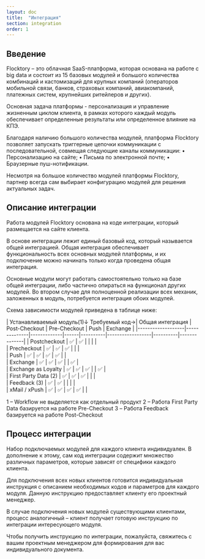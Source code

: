 ```yaml
---
layout: doc
title:  "Интеграция"
section: integration
order: 1
---
```


## Введение

Flocktory – это облачная SaaS-платформа, которая основана на работе с big data и состоит из 15 базовых модулей и большого количества комбинаций и кастомизаций для крупных компаний (операторов мобильной связи, банков, страховых компаний, авиакомпаний, платежных систем, крупнейших ритейлеров и других). 

Основная задача платформы - персонализация и управление жизненным циклом клиента, в рамках которого каждый модуль обеспечивает определенные результаты или определенное влияние на КПЭ. 

Благодаря наличию большого количества модулей, платформа Flocktory позволяет запускать триггерные цепочки коммуникации с последовательной, совмещая следующие каналы коммуникации: 
•	Персонализацию на сайте;
•	Письма по электронной почте;
•	Браузерные пуш-нотификации. 

Несмотря на большое количество модулей платформы Flocktory, партнер всегда сам выбирает конфигурацию модулей для решения актуальных задач.

## Описание интеграции

Работа модулей Flocktory основана на коде интеграции, который размещается на сайте клиента.

В основе интеграции лежит единый базовый код, который называется общей интеграцией. Общая интеграция обеспечивает функциональность всех основных модулей платформы, и их подключение можно начинать только когда проведена общая интеграция.

Основные модули могут работать самостоятельно только на базе общей интеграции, либо частично опираться на функционал других модулей. Во втором случае для полноценной реализации всех механик, заложенных в модуль, потребуется интеграция обоих модулей.

Схема зависимости модулей приведена в таблице ниже:


|  Устанавливаемый модуль(1)↓ Требуемый код→| Общая интеграция | Post-Checkout | Pre-Checkout | Push | Exchange |
|-------------------|--------------|-------------|------|----------|------------------|----------|--------------|
| Postcheckout      |       ✅     |      ✅     |      |          |                  |    
| Precheckout       |       ✅     |      ✅     |   ✅  |          |                  |  
| Push              |       ✅     |      ✅     |   ✅  |    ✅    |                  |     
| Exchange          |       ✅     |      ✅     |   ✅  |          |         ✅        |          
| Exchange as Loyalty     |      ✅     |      ✅      |   ✅  |         |      ✅          |     
| First Party Data (2)     |       ✅      |      ✅      |   ✅  |          |                  |     
| Feedback (3)            |      ✅      |      ✅      |      |          |                  |     
| xMail / xPush         |      ✅      |     ✅      |   ✅    |     ✅    |               |        

1 – Workflow не выделяется как отдельный продукт
2 – Работа First Party Data базируется на работе Pre-Checkout
3 – Работа Feedback базируется на работе Post-Checkout

## Процесс интеграции

Набор подключаемых модулей для каждого клиента индивидуален. В дополнение к этому, сам код интеграции содержит множество различных параметров, которые зависят от специфики каждого клиента.

Для подключения всех новых клиентов готовится индивидуальная инструкция с описанием необходимых кодов и параметров для каждого модуля.
Данную инструкцию предоставляет клиенту его проектный менеджер.

В случае подключения новых модулей существующими клиентами, процесс аналогичный – клиент получает готовую инструкцию по интеграции интересующего модуля.

Чтобы получить инструкцию по интеграции, пожалуйста, свяжитесь с вашим проектным менеджером для формирования для вас индивидуального документа.


